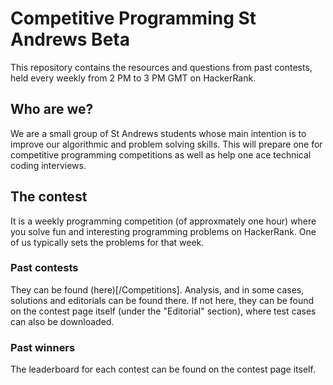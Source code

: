 # Competitive Programming St Andrews Beta

This repository contains the resources and questions from past contests, held every weekly from 2 PM to 3 PM GMT on HackerRank.

## Who are we?

We are a small group of St Andrews students whose main intention is to improve our algorithmic and problem solving skills. This will prepare one for competitive programming competitions as well as help one ace technical coding interviews.

## The contest

It is a weekly programming competition (of approxmately one hour) where you solve fun and interesting programming problems on HackerRank. One of us typically sets the problems for that week.

### Past contests

They can be found (here)[/Competitions]. Analysis, and in some cases, solutions and editorials can be found there. If not here, they can be found on the contest page itself (under the "Editorial" section), where test cases can also be downloaded.

### Past winners

The leaderboard for each contest can be found on the contest page itself.